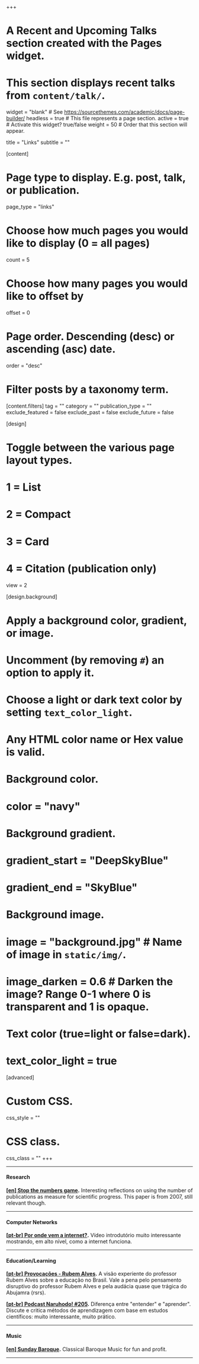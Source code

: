 +++
# A Recent and Upcoming Talks section created with the Pages widget.
# This section displays recent talks from `content/talk/`.

widget = "blank"  # See https://sourcethemes.com/academic/docs/page-builder/
headless = true  # This file represents a page section.
active = true # Activate this widget? true/false
weight = 50  # Order that this section will appear.

title = "Links"
subtitle = ""

[content]
  # Page type to display. E.g. post, talk, or publication.
  page_type = "links"
  
  # Choose how much pages you would like to display (0 = all pages)
  count = 5
  
  # Choose how many pages you would like to offset by
  offset = 0

  # Page order. Descending (desc) or ascending (asc) date.
  order = "desc"

  # Filter posts by a taxonomy term.
  [content.filters]
    tag = ""
    category = ""
    publication_type = ""
    exclude_featured = false
    exclude_past = false
    exclude_future = false
    
[design]
  # Toggle between the various page layout types.
  #   1 = List
  #   2 = Compact
  #   3 = Card
  #   4 = Citation (publication only)
  view = 2
  
[design.background]
  # Apply a background color, gradient, or image.
  #   Uncomment (by removing `#`) an option to apply it.
  #   Choose a light or dark text color by setting `text_color_light`.
  #   Any HTML color name or Hex value is valid.

  # Background color.
  # color = "navy"
  
  # Background gradient.
  # gradient_start = "DeepSkyBlue"
  # gradient_end = "SkyBlue"
  
  # Background image.
  # image = "background.jpg"  # Name of image in `static/img/`.
  # image_darken = 0.6  # Darken the image? Range 0-1 where 0 is transparent and 1 is opaque.

  # Text color (true=light or false=dark).
  # text_color_light = true  
  
[advanced]
 # Custom CSS. 
 css_style = ""
 
 # CSS class.
 css_class = ""
+++

<!-- [![Provocações - Rubem Alves](http://img.youtube.com/vi/VASben3f4GM/0.jpg)](http://www.youtube.com/watch?v=VASben3f4GM) -->

--- 

#### Research

**[[en] Stop the numbers game](https://dl.acm.org/doi/10.1145/1297797.1297815).** Interesting reflections on using the number of publications as measure for scientific progress. This paper is from 2007, still relevant though.

--- 

#### Computer Networks

**[[pt-br] Por onde vem a internet?](http://www.youtube.com/watch?v=fYJl-7jRzuw).** Vídeo introdutório muito interessante mostrando, em alto nível, como a internet funciona.

--- 

#### Education/Learning

**[[pt-br] Provocações - Rubem Alves](http://www.youtube.com/watch?v=VASben3f4GM).** A visão experiente do professor Rubem Alves sobre a educação no Brasil. Vale a pena pelo pensamento disruptivo do professor Rubem Alves e pela audácia quase que trágica do Abujamra (rsrs). 

**[[pt-br] Podcast Naruhodo! #205](https://www.b9.com.br/shows/naruhodo/naruhodo-205-powerpoint-e-util-para-a-aprendizagem/).** Diferença entre "entender" e "aprender". Discute e critica métodos de aprendizagem com base em estudos científicos: muito interessante, muito prático.

--- 

#### Music

**[[en] Sunday Baroque](https://sundaybaroque.org/listen/).** Classical Baroque Music for fun and profit. 

--- 

